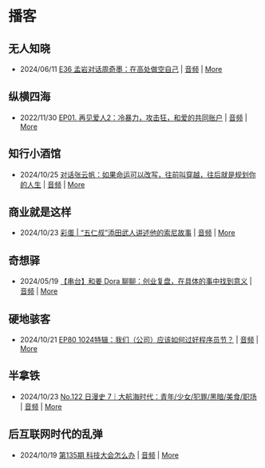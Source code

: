 # 播客

## 无人知晓
- 2024/06/11 [E36 孟岩对话周奇墨：在高处做空自己](https://www.xiaoyuzhoufm.com/episode/6667f31dc26e396a36eefe25) | [音频](https://dts-api.xiaoyuzhoufm.com/track/611719d3cb0b82e1df0ad29e/6667f31dc26e396a36eefe25/media.xyzcdn.net/ljJYPINg_uUnMMt8WMuIsiU41BZt.m4a) | [More](channels/%E6%97%A0%E4%BA%BA%E7%9F%A5%E6%99%93.md)

## 纵横四海
- 2022/11/30 [EP01. 再见爱人2：冷暴力，攻击狂，和爱的共同账户](https://www.ximalaya.com/sound/592716797) | [音频](https://aod.cos.tx.xmcdn.com/storages/26c6-audiofreehighqps/E9/4E/GKwRIUEHXOodAq7-QQHYdhCw-aacv2-48K.m4a) | [More](channels/%E7%BA%B5%E6%A8%AA%E5%9B%9B%E6%B5%B7.md)

## 知行小酒馆
- 2024/10/25 [对话张云帆：如果命运可以改写，往前叫穿越，往后就是规划你的人生](https://www.xiaoyuzhoufm.com/episode/671b521ceb46cd6655a82f9b) | [音频](https://dts-api.xiaoyuzhoufm.com/track/6013f9f58e2f7ee375cf4216/671b521ceb46cd6655a82f9b/media.xyzcdn.net/lp8ES515sWKG1M-sQgNK7pBFqZX2.m4a) | [More](channels/%E7%9F%A5%E8%A1%8C%E5%B0%8F%E9%85%92%E9%A6%86.md)

## 商业就是这样
- 2024/10/23 [彩蛋 | “五仁叔”添田武人讲述他的索尼故事](https://www.ximalaya.com/sound/767836685) | [音频](https://aod.cos.tx.xmcdn.com/storages/96f9-audiofreehighqps/A1/AC/GKwRIJEK7n3hALm9ZQMjWlWw.m4a) | [More](channels/%E5%95%86%E4%B8%9A%E5%B0%B1%E6%98%AF%E8%BF%99%E6%A0%B7.md)

## 奇想驿
- 2024/05/19 [【串台】和姜 Dora 聊聊：创业复盘，在具体的事中找到意义](https://www.xiaoyuzhoufm.com/episode/664962d382b428eafd844366) | [音频](https://dts-api.xiaoyuzhoufm.com/track/6034daea97755b8fc9c66480/664962d382b428eafd844366/media.xyzcdn.net/llloyy2KoUURla1cgosxmkenwwHw.m4a) | [More](channels/%E5%A5%87%E6%83%B3%E9%A9%BF.md)

## 硬地骇客
- 2024/10/21 [EP80 1024特辑：我们（公司）应该如何过好程序员节？](https://www.xiaoyuzhoufm.com/episode/67166835db2cf82757e38127) | [音频](https://dts-api.xiaoyuzhoufm.com/track/640ee2438be5d40013fe4a87/67166835db2cf82757e38127/media.xyzcdn.net/lkAUTPra4N0svNYdabJP_Ng3SRE_.m4a) | [More](channels/%E7%A1%AC%E5%9C%B0%E9%AA%87%E5%AE%A2.md)

## 半拿铁
- 2024/10/23 [No.122 日漫史 7｜大航海时代：青年/少女/犯罪/黑暗/美食/职场](https://www.ximalaya.com/sound/767876713) | [音频](https://tk.wavpub.com/WPDL_SJtjkWjBWbJxaDenZaGGtQSDhWEJdnsKrtSBXrcuXUynJTcqrSLmKUArHF-ac.m4a) | [More](channels/%E5%8D%8A%E6%8B%BF%E9%93%81.md)

## 后互联网时代的乱弹
- 2024/10/19 [第135期 科技大会怎么办](https://hosting.wavpub.cn/pie/ep135/) | [音频](https://tk.wavpub.com/WPDL_XuzBrYWmmvAQkNSSySMSKewWfxnJMLdyuyDHdfyssJbAYrmhgqFCYDHEZg-0a.mp3) | [More](channels/%E5%90%8E%E4%BA%92%E8%81%94%E7%BD%91%E6%97%B6%E4%BB%A3%E7%9A%84%E4%B9%B1%E5%BC%B9.md)

